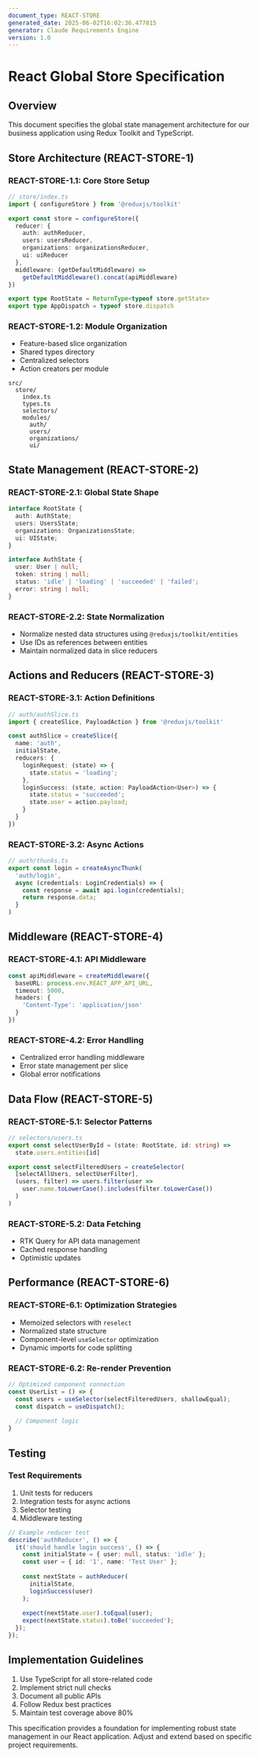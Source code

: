 ```yaml
---
document_type: REACT-STORE
generated_date: 2025-06-02T16:02:36.477815
generator: Claude Requirements Engine
version: 1.0
---
```


# React Global Store Specification

## Overview

This document specifies the global state management architecture for our business application using Redux Toolkit and TypeScript.

## Store Architecture (REACT-STORE-1)

### REACT-STORE-1.1: Core Store Setup
```typescript
// store/index.ts
import { configureStore } from '@reduxjs/toolkit'

export const store = configureStore({
  reducer: {
    auth: authReducer,
    users: usersReducer,
    organizations: organizationsReducer,
    ui: uiReducer
  },
  middleware: (getDefaultMiddleware) => 
    getDefaultMiddleware().concat(apiMiddleware)
})

export type RootState = ReturnType<typeof store.getState>
export type AppDispatch = typeof store.dispatch
```

### REACT-STORE-1.2: Module Organization
- Feature-based slice organization
- Shared types directory
- Centralized selectors
- Action creators per module

```
src/
  store/
    index.ts
    types.ts
    selectors/
    modules/
      auth/
      users/
      organizations/
      ui/
```

## State Management (REACT-STORE-2)

### REACT-STORE-2.1: Global State Shape
```typescript
interface RootState {
  auth: AuthState;
  users: UsersState;
  organizations: OrganizationsState;
  ui: UIState;
}

interface AuthState {
  user: User | null;
  token: string | null;
  status: 'idle' | 'loading' | 'succeeded' | 'failed';
  error: string | null;
}
```

### REACT-STORE-2.2: State Normalization
- Normalize nested data structures using `@reduxjs/toolkit/entities`
- Use IDs as references between entities
- Maintain normalized data in slice reducers

## Actions and Reducers (REACT-STORE-3)

### REACT-STORE-3.1: Action Definitions
```typescript
// auth/authSlice.ts
import { createSlice, PayloadAction } from '@reduxjs/toolkit'

const authSlice = createSlice({
  name: 'auth',
  initialState,
  reducers: {
    loginRequest: (state) => {
      state.status = 'loading';
    },
    loginSuccess: (state, action: PayloadAction<User>) => {
      state.status = 'succeeded';
      state.user = action.payload;
    }
  }
})
```

### REACT-STORE-3.2: Async Actions
```typescript
// auth/thunks.ts
export const login = createAsyncThunk(
  'auth/login',
  async (credentials: LoginCredentials) => {
    const response = await api.login(credentials);
    return response.data;
  }
)
```

## Middleware (REACT-STORE-4)

### REACT-STORE-4.1: API Middleware
```typescript
const apiMiddleware = createMiddleware({
  baseURL: process.env.REACT_APP_API_URL,
  timeout: 5000,
  headers: {
    'Content-Type': 'application/json'
  }
})
```

### REACT-STORE-4.2: Error Handling
- Centralized error handling middleware
- Error state management per slice
- Global error notifications

## Data Flow (REACT-STORE-5)

### REACT-STORE-5.1: Selector Patterns
```typescript
// selectors/users.ts
export const selectUserById = (state: RootState, id: string) => 
  state.users.entities[id]

export const selectFilteredUsers = createSelector(
  [selectAllUsers, selectUserFilter],
  (users, filter) => users.filter(user => 
    user.name.toLowerCase().includes(filter.toLowerCase())
  )
)
```

### REACT-STORE-5.2: Data Fetching
- RTK Query for API data management
- Cached response handling
- Optimistic updates

## Performance (REACT-STORE-6)

### REACT-STORE-6.1: Optimization Strategies
- Memoized selectors with `reselect`
- Normalized state structure
- Component-level `useSelector` optimization
- Dynamic imports for code splitting

### REACT-STORE-6.2: Re-render Prevention
```typescript
// Optimized component connection
const UserList = () => {
  const users = useSelector(selectFilteredUsers, shallowEqual);
  const dispatch = useDispatch();
  
  // Component logic
}
```

## Testing

### Test Requirements
1. Unit tests for reducers
2. Integration tests for async actions
3. Selector testing
4. Middleware testing

```typescript
// Example reducer test
describe('authReducer', () => {
  it('should handle login success', () => {
    const initialState = { user: null, status: 'idle' };
    const user = { id: '1', name: 'Test User' };
    
    const nextState = authReducer(
      initialState,
      loginSuccess(user)
    );
    
    expect(nextState.user).toEqual(user);
    expect(nextState.status).toBe('succeeded');
  });
});
```

## Implementation Guidelines

1. Use TypeScript for all store-related code
2. Implement strict null checks
3. Document all public APIs
4. Follow Redux best practices
5. Maintain test coverage above 80%

This specification provides a foundation for implementing robust state management in our React application. Adjust and extend based on specific project requirements.